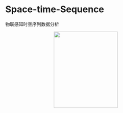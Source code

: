 # Space-time-Sequence
物联感知时空序列数据分析

<div align=center><img src="https://github.com/xchadesi/Space-time-Sequence/blob/master/感知序列分析.png", width="200" height="240"/></div>
